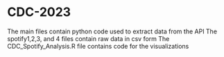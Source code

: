 # CDC-2023

The main files contain python code used to extract data from the API
The spotify1,2,3, and 4 files contain raw data in csv form
The CDC_Spotify_Analysis.R file contains code for the visualizations

